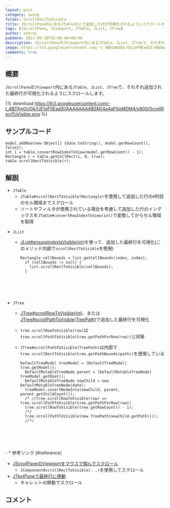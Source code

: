 ```yaml
---
layout: post
category: swing
folder: ScrollRectToVisible
title: JScrollPane内にあるJTableなどで追加した行が可視化されるようにスクロールする
tags: [JScrollPane, JViewport, JTable, JList, JTree]
author: aterai
pubdate: 2012-09-10T16:06:04+09:00
description: JScrollPaneのJViewport内にあるJTable、JList、JTreeで、それぞれ追加された最終行が可視化されるようにスクロールします。
image: https://lh3.googleusercontent.com/-t_4BD1mGUGk/UE1eF0Ead3I/AAAAAAAABSM/4a4aPSpMDM4/s800/ScrollRectToVisible.png
comments: true
---
```

## 概要
`JScrollPane`の`JViewport`内にある`JTable`、`JList`、`JTree`で、それぞれ追加された最終行が可視化されるようにスクロールします。

{% download https://lh3.googleusercontent.com/-t_4BD1mGUGk/UE1eF0Ead3I/AAAAAAAABSM/4a4aPSpMDM4/s800/ScrollRectToVisible.png %}

## サンプルコード
<pre class="prettyprint"><code>model.addRow(new Object[] {date.toString(), model.getRowCount(), false});
int i = table.convertRowIndexToView(model.getRowCount() - 1);
Rectangle r = table.getCellRect(i, 0, true);
table.scrollRectToVisible(r);
</code></pre>

## 解説
- `JTable`
    - `JTable#scrollRectToVisible(Rectangle)`を使用して追加した行の`0`列目のセル領域までスクロール
    - ソートやフィルタが使用されている場合を考慮して追加した行のインデックスを`JTable#convertRowIndexToView(int)`で変換してからセル領域を取得

<!-- dummy comment line for breaking list -->

- `JList`
    - [JList#ensureIndexIsVisible(int)](https://docs.oracle.com/javase/jp/8/docs/api/javax/swing/JList.html#ensureIndexIsVisible-int-)を使って、追加した最終行を可視化(このメソッド内部で`scrollRectToVisible`を使用)
        
        <pre class="prettyprint"><code>Rectangle cellBounds = list.getCellBounds(index, index);
        if (cellBounds != null) {
          list.scrollRectToVisible(cellBounds);
        }
</code></pre>
- `JTree`
    - [JTree#scrollRowToVisible(int)](https://docs.oracle.com/javase/jp/8/docs/api/javax/swing/JTree.html#scrollRowToVisible-int-)、または[JTree#scrollPathToVisible(TreePath)](https://docs.oracle.com/javase/jp/8/docs/api/javax/swing/JTree.html#scrollPathToVisible-javax.swing.tree.TreePath-)で追加した最終行を可視化
    - `tree.scrollRowToVisible(row)`は`tree.scrollPathToVisible(tree.getPathForRow(row))`と同等
    - `JTree#scrollPathToVisible(TreePath)`は内部で`tree.scrollRectToVisible(tree.getPathBounds(path))`を使用している
        
        <pre class="prettyprint"><code>DefaultTreeModel treeModel = (DefaultTreeModel) tree.getModel();
        DefaultMutableTreeNode parent = (DefaultMutableTreeNode) treeModel.getRoot();
        DefaultMutableTreeNode newChild = new DefaultMutableTreeNode(date);
        treeModel.insertNodeInto(newChild, parent, parent.getChildCount());
        /* //tree.scrollRowToVisible(row) == tree.scrollPathToVisible(tree.getPathForRow(row))
        tree.scrollRowToVisible(tree.getRowCount() - 1);
        /*/
        tree.scrollPathToVisible(new TreePath(newChild.getPath()));
        //*/
</code></pre>
    - * 参考リンク [#reference]
- [JScrollPaneのViewportをマウスで掴んでスクロール](https://ateraimemo.com/Swing/HandScroll.html)
    - `JComponent#scrollRectToVisible(...)`を使用してスクロール
- [JTextPaneで最終行に移動](https://ateraimemo.com/Swing/CaretPosition.html)
    - キャレットの移動でスクロール

<!-- dummy comment line for breaking list -->

## コメント
